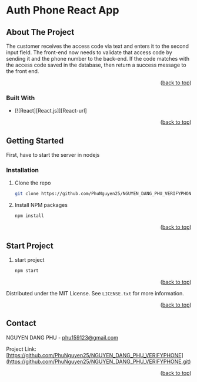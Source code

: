 # Auth Phone React App
## About The Project

 The customer receives the access code via text and enters it to the second input field. The front-end now needs to validate that access code by sending it and the phone number to the back-end. If the code matches with the access code saved in the database, then return a success message to the front end.

<p align="right">(<a href="#readme-top">back to top</a>)</p>



### Built With

* [![React][React.js]][React-url]

<p align="right">(<a href="#readme-top">back to top</a>)</p>


<!-- GETTING STARTED -->
## Getting Started

First, have to start the server in nodejs

### Installation


1. Clone the repo
   ```sh
   git clone https://github.com/PhuNguyen25/NGUYEN_DANG_PHU_VERIFYPHONE.git
   ```
2. Install NPM packages
   ```sh
   npm install
   ```


<p align="right">(<a href="#readme-top">back to top</a>)</p>



<!-- USAGE EXAMPLES -->
## Start Project

1. start project
   ```sh
   npm start
   ```
<p align="right">(<a href="#readme-top">back to top</a>)</p>






Distributed under the MIT License. See `LICENSE.txt` for more information.

<p align="right">(<a href="#readme-top">back to top</a>)</p>



<!-- CONTACT -->
## Contact

NGUYEN DANG PHU  - phu159123@gmail.com

Project Link: [https://github.com/PhuNguyen25/NGUYEN_DANG_PHU_VERIFYPHONE](https://github.com/PhuNguyen25/NGUYEN_DANG_PHU_VERIFYPHONE.git)

<p align="right">(<a href="#readme-top">back to top</a>)</p>


